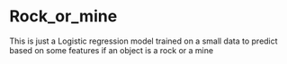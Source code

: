 # Rock_or_mine
This is just a Logistic regression model trained on a small data to predict based on some features if an object is a rock or a mine
